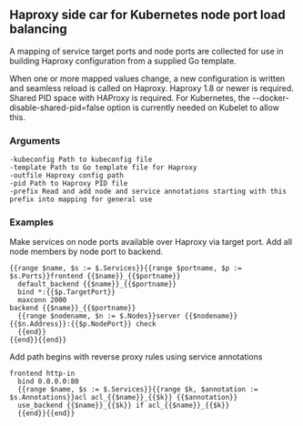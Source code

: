 ## Haproxy side car for Kubernetes node port load balancing

A mapping of service target ports and node ports are collected for use in building Haproxy configuration from a supplied Go template.

When one or more mapped values change, a new configuration is written and seamless reload is called on Haproxy. Haproxy 1.8 or newer is required. Shared PID space with HAProxy is required. For Kubernetes, the --docker-disable-shared-pid=false option is currently needed on Kubelet to allow this.

### Arguments
    -kubeconfig Path to kubeconfig file
    -template Path to Go template file for Haproxy
    -outfile Haproxy config path
    -pid Path to Haproxy PID file
    -prefix Read and add node and service annotations starting with this prefix into mapping for general use

### Examples

Make services on node ports available over Haproxy via target port. Add all node members by node port to backend.

    {{range $name, $s := $.Services}}{{range $portname, $p := $s.Ports}}frontend {{$name}}_{{$portname}}
      default_backend {{$name}}_{{$portname}}
      bind *:{{$p.TargetPort}}
      maxconn 2000
    backend {{$name}}_{{$portname}}
      {{range $nodename, $n := $.Nodes}}server {{$nodename}} {{$n.Address}}:{{$p.NodePort}} check
      {{end}}
    {{end}}{{end}}

Add path begins with reverse proxy rules using service annotations

    frontend http-in
      bind 0.0.0.0:80
      {{range $name, $s := $.Services}}{{range $k, $annotation := $s.Annotations}}acl acl_{{$name}}_{{$k}} {{$annotation}}
      use_backend {{$name}}_{{$k}} if acl_{{$name}}_{{$k}}
      {{end}}{{end}}
